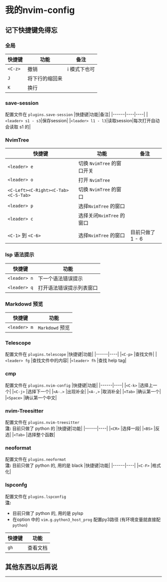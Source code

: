 # 我的nvim-config
## 记下快捷键免得忘
### 全局
|快捷键|功能|备注|
|------|----|----|
|`<C-z>`|撤销 |i 模式下也可|
|`J`|将下行的缩回来 |
|`K`|换行 |
### save-session
配置文件在 `plugins.save-session`
|快捷键|功能|备注|
|------|----|----|
|`<leader> s1 - s3`|保存session|
|`<leader> l1 - l3`|读取session|每次打开自动会读取 s1 的|
### NvimTree
|快捷键|功能|备注|
|------|----|----|
|`<leader> e`|切换 `NvimTree` 的窗口开关|
|`<leader> o`|打开 `NvimTree`|
|`<C-Left><C-Right><C-Tab><C-S-Tab>`|切换 `NvimTree` 的窗口|
|`<leader> p`|选择`NvimTree` 的窗口|
|`<leader> c`|选择关闭`NvimTree` 的窗口|
|`<C-1>` 到 `<C-6>`|选择`NvimTree` 的窗口 |目前只做了 1 - 6|
### lsp 语法提示
|快捷键|功能|
|------|----|
|`<leader> n` |下一个语法错误提示|
|`<leader> q` |打开语法错误提示列表窗口|
### Markdowd 预览
|快捷键|功能|
|------|----|
|`<leader> m` |`Markdowd` 预览|
### Telescope
配置文件在 `plugins.telescope`
|快捷键|功能|
|------|----|
|`<C-p>` |查找文件|
|`<leader> fg` |查找文件中的内容|
|`<leader> fh` |查找 help tag|
### cmp
配置文件在 `plugins.nvim-config`
|快捷键|功能|
|------|----|
|`<C-k>` |选择上一个|
|`<C-j>` |选择下一个|
|`<A-.>` |出现补全|
|`<A-,>` |取消补全|
|`<Tab>` |确认第一个|
|`<Space>` |确认第一个中文|
### nvim-Treesitter
配置文件在 `plugins.nvim-treesitter`
<br> **注:**  目前只做了 python 的
|快捷键|功能|
|------|----|
|`<CR>` |选择一段|
|`<BS>` |反选|
|`<Tab>` |选择整个函数|
### neoformat
配置文件在 `plugins.neoformat`
<br> **注:**  目前只做了 python 的, 用的是 black
|快捷键|功能|
|------|----|
|`<C-F>` |格式化|
### lspconfg
配置文件在 `plugins.lspconfig`
<br> **注:**  
- 目前只做了 python 的, 用的是 pylsp
- 在option 中的 `vim.g.python3_host_prog` 配置py3路径 (有环境变量就直接配 `python`)

|快捷键|功能|
|------|----|
|`gh` |查看文档|
## 其他东西以后再说
--- 
